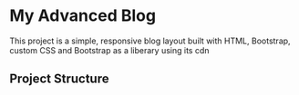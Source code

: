# My Advanced Blog

This project is a simple, responsive blog layout built with HTML, Bootstrap, custom CSS and Bootstrap as a liberary using its cdn

## Project Structure
